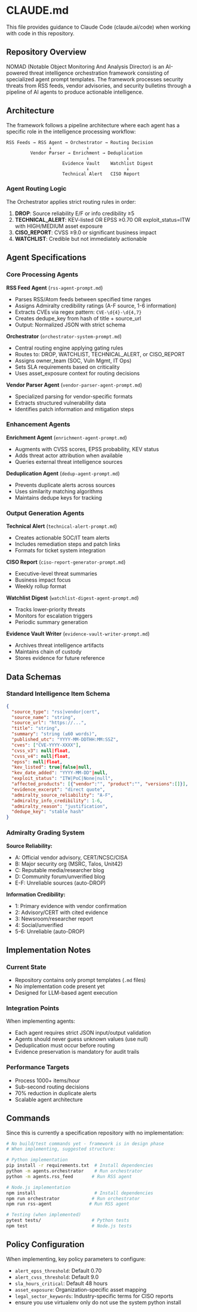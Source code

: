 # CLAUDE.md

This file provides guidance to Claude Code (claude.ai/code) when working with code in this repository.

## Repository Overview

NOMAD (Notable Object Monitoring And Analysis Director) is an AI-powered threat intelligence orchestration framework consisting of specialized agent prompt templates. The framework processes security threats from RSS feeds, vendor advisories, and security bulletins through a pipeline of AI agents to produce actionable intelligence.

## Architecture

The framework follows a pipeline architecture where each agent has a specific role in the intelligence processing workflow:

```
RSS Feeds → RSS Agent → Orchestrator → Routing Decision
                ↓             ↓              ↓
         Vendor Parser → Enrichment → Deduplication
                              ↓              ↓
                     Evidence Vault    Watchlist Digest
                              ↓              ↓
                     Technical Alert   CISO Report
```

### Agent Routing Logic

The Orchestrator applies strict routing rules in order:
1. **DROP**: Source reliability E/F or info credibility ≥5
2. **TECHNICAL_ALERT**: KEV-listed OR EPSS ≥0.70 OR exploit_status=ITW with HIGH/MEDIUM asset exposure
3. **CISO_REPORT**: CVSS ≥9.0 or significant business impact
4. **WATCHLIST**: Credible but not immediately actionable

## Agent Specifications

### Core Processing Agents

**RSS Feed Agent** (`rss-agent-prompt.md`)
- Parses RSS/Atom feeds between specified time ranges
- Assigns Admiralty credibility ratings (A-F source, 1-6 information)
- Extracts CVEs via regex pattern: `CVE-\d{4}-\d{4,7}`
- Creates dedupe_key from hash of title + source_url
- Output: Normalized JSON with strict schema

**Orchestrator** (`orchestrator-system-prompt.md`)
- Central routing engine applying gating rules
- Routes to: DROP, WATCHLIST, TECHNICAL_ALERT, or CISO_REPORT
- Assigns owner_team (SOC, Vuln Mgmt, IT Ops)
- Sets SLA requirements based on criticality
- Uses asset_exposure context for routing decisions

**Vendor Parser Agent** (`vendor-parser-agent-prompt.md`)
- Specialized parsing for vendor-specific formats
- Extracts structured vulnerability data
- Identifies patch information and mitigation steps

### Enhancement Agents

**Enrichment Agent** (`enrichment-agent-prompt.md`)
- Augments with CVSS scores, EPSS probability, KEV status
- Adds threat actor attribution when available
- Queries external threat intelligence sources

**Deduplication Agent** (`dedup-agent-prompt.md`)
- Prevents duplicate alerts across sources
- Uses similarity matching algorithms
- Maintains dedupe keys for tracking

### Output Generation Agents

**Technical Alert** (`technical-alert-prompt.md`)
- Creates actionable SOC/IT team alerts
- Includes remediation steps and patch links
- Formats for ticket system integration

**CISO Report** (`ciso-report-generator-prompt.md`)
- Executive-level threat summaries
- Business impact focus
- Weekly rollup format

**Watchlist Digest** (`watchlist-digest-agent-prompt.md`)
- Tracks lower-priority threats
- Monitors for escalation triggers
- Periodic summary generation

**Evidence Vault Writer** (`evidence-vault-writer-prompt.md`)
- Archives threat intelligence artifacts
- Maintains chain of custody
- Stores evidence for future reference

## Data Schemas

### Standard Intelligence Item Schema
```json
{
  "source_type": "rss|vendor|cert",
  "source_name": "string",
  "source_url": "https://...",
  "title": "string",
  "summary": "string (≤60 words)",
  "published_utc": "YYYY-MM-DDTHH:MM:SSZ",
  "cves": ["CVE-YYYY-XXXX"],
  "cvss_v3": null|float,
  "cvss_v4": null|float,
  "epss": null|float,
  "kev_listed": true|false|null,
  "kev_date_added": "YYYY-MM-DD"|null,
  "exploit_status": "ITW|PoC|None|null",
  "affected_products": [{"vendor":"", "product":"", "versions":[]}],
  "evidence_excerpt": "direct quote",
  "admiralty_source_reliability": "A-F",
  "admiralty_info_credibility": 1-6,
  "admiralty_reason": "justification",
  "dedupe_key": "stable hash"
}
```

### Admiralty Grading System

**Source Reliability:**
- A: Official vendor advisory, CERT/NCSC/CISA
- B: Major security org (MSRC, Talos, Unit42)
- C: Reputable media/researcher blog
- D: Community forum/unverified blog
- E-F: Unreliable sources (auto-DROP)

**Information Credibility:**
- 1: Primary evidence with vendor confirmation
- 2: Advisory/CERT with cited evidence
- 3: Newsroom/researcher report
- 4: Social/unverified
- 5-6: Unreliable (auto-DROP)

## Implementation Notes

### Current State
- Repository contains only prompt templates (`.md` files)
- No implementation code present yet
- Designed for LLM-based agent execution

### Integration Points
When implementing agents:
- Each agent requires strict JSON input/output validation
- Agents should never guess unknown values (use null)
- Deduplication must occur before routing
- Evidence preservation is mandatory for audit trails

### Performance Targets
- Process 1000+ items/hour
- Sub-second routing decisions
- 70% reduction in duplicate alerts
- Scalable agent architecture

## Commands

Since this is currently a specification repository with no implementation:

```bash
# No build/test commands yet - framework is in design phase
# When implementing, suggested structure:

# Python implementation
pip install -r requirements.txt  # Install dependencies
python -m agents.orchestrator    # Run orchestrator
python -m agents.rss_feed       # Run RSS agent

# Node.js implementation
npm install                      # Install dependencies
npm run orchestrator            # Run orchestrator
npm run rss-agent              # Run RSS agent

# Testing (when implemented)
pytest tests/                   # Python tests
npm test                        # Node.js tests
```

## Policy Configuration

When implementing, key policy parameters to configure:
- `alert_epss_threshold`: Default 0.70
- `alert_cvss_threshold`: Default 9.0
- `sla_hours_critical`: Default 48 hours
- `asset_exposure`: Organization-specific asset mapping
- `legal_sector_keywords`: Industry-specific terms for CISO reports
- ensure you use virtualenv only do not use the system python install